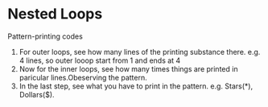 # Nested Loops
Pattern-printing codes
1.  For outer loops, see how many lines of the printing substance there.
  e.g. 4 lines, so outer looop start from 1 and ends at 4
2.  Now for the inner loops, see how many times things are printed in paricular lines.Obeserving the pattern.
3. In the last step, see what you have to print in the pattern.
   e.g. Stars(*), Dollars($).

